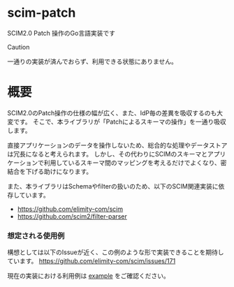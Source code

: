 # scim-patch
SCIM2.0 Patch 操作のGo言語実装です


> [!CAUTION]
> 一通りの実装が済んでおらず、利用できる状態にありません。


# 概要

SCIM2.0のPatch操作の仕様の幅が広く、また、IdP毎の差異を吸収するのも大変です。
そこで、本ライブラリが「Patchによるスキーマの操作」を一通り吸収します。

直接アプリケーションのデータを操作しないため、総合的な処理やデータストアは冗長になると考えられます。
しかし、その代わりにSCIMのスキーマとアプリケーションで利用しているスキーマ間のマッピングを考えるだけでよくなり、密結合を下げる助けになります。

また、本ライブラリはSchemaやfilterの扱いのため、以下のSCIM関連実装に依存しています。

- https://github.com/elimity-com/scim
- https://github.com/scim2/filter-parser

### 想定される使用例

構想としては以下のIssueが近く、この例のような形で実装できることを期待しています。
https://github.com/elimity-com/scim/issues/171

現在の実装における利用例は [example](./example/README-ja.md) をご確認ください。
